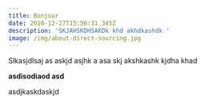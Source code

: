 ```yaml
---
title: Bonjour
date: 2018-12-27T15:56:31.345Z
description: 'SKJAHSKDHSAKDk khd akhdkashdk '
image: /img/about-direct-sourcing.jpg
---
```

Slkasjdlsaj  as askjd asjhk a asa skj akshkashk kjdha khad

**asdisodiaod asd**



asdjkaskdaskjd
